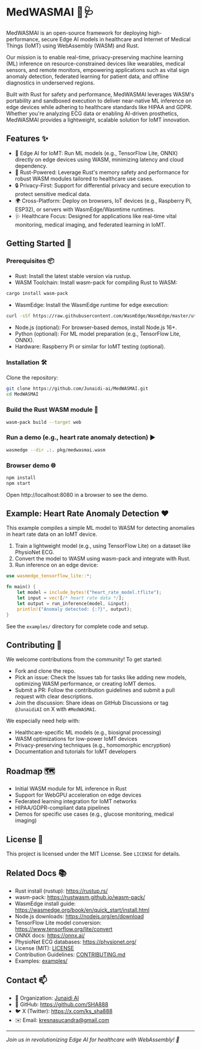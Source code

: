 # MedWASMAI 🧬🩺
MedWASMAI is an open-source framework for deploying high-performance, secure Edge AI models in healthcare and Internet of Medical Things (IoMT) using WebAssembly (WASM) and Rust. 

Our mission is to enable real-time, privacy-preserving machine learning (ML) inference on resource-constrained devices like wearables, medical sensors, and remote monitors, empowering applications such as vital sign anomaly detection, federated learning for patient data, and offline diagnostics in underserved regions.

Built with Rust for safety and performance, MedWASMAI leverages WASM's portability and sandboxed execution to deliver near-native ML inference on edge devices while adhering to healthcare standards like HIPAA and GDPR. Whether you're analyzing ECG data or enabling AI-driven prosthetics, MedWASMAI provides a lightweight, scalable solution for IoMT innovation.

## Features ✨

- 🧬 Edge AI for IoMT: Run ML models (e.g., TensorFlow Lite, ONNX) directly on edge devices using WASM, minimizing latency and cloud dependency.
- 🦀 Rust-Powered: Leverage Rust's memory safety and performance for robust WASM modules tailored to healthcare use cases.
- 🔒 Privacy-First: Support for differential privacy and secure execution to protect sensitive medical data.
- 🌍 Cross-Platform: Deploy on browsers, IoT devices (e.g., Raspberry Pi, ESP32), or servers with WasmEdge/Wasmtime runtimes.
- 🩺 Healthcare Focus: Designed for applications like real-time vital monitoring, medical imaging, and federated learning in IoMT.

## Getting Started 🚀

### Prerequisites 📦

- Rust: Install the latest stable version via rustup.
- WASM Toolchain: Install wasm-pack for compiling Rust to WASM:

```bash
cargo install wasm-pack
```

- WasmEdge: Install the WasmEdge runtime for edge execution:

```bash
curl -sSf https://raw.githubusercontent.com/WasmEdge/WasmEdge/master/utils/install.sh | bash
```

- Node.js (optional): For browser-based demos, install Node.js 16+.
- Python (optional): For ML model preparation (e.g., TensorFlow Lite, ONNX).
- Hardware: Raspberry Pi or similar for IoMT testing (optional).

### Installation 🛠️

Clone the repository:

```bash
git clone https://github.com/Junaidi-ai/MedWASMAI.git
cd MedWASMAI
```

### Build the Rust WASM module 🔧

```bash
wasm-pack build --target web
```

### Run a demo (e.g., heart rate anomaly detection) ▶️

```bash
wasmedge --dir .:. pkg/medwasmai.wasm
```

### Browser demo 🌐

```bash
npm install
npm start
```

Open http://localhost:8080 in a browser to see the demo.

## Example: Heart Rate Anomaly Detection ❤️

This example compiles a simple ML model to WASM for detecting anomalies in heart rate data on an IoMT device.

1. Train a lightweight model (e.g., using TensorFlow Lite) on a dataset like PhysioNet ECG.
2. Convert the model to WASM using wasm-pack and integrate with Rust.
3. Run inference on an edge device:

```rust
use wasmedge_tensorflow_lite::*;

fn main() {
    let model = include_bytes!("heart_rate_model.tflite");
    let input = vec![/* heart rate data */];
    let output = run_inference(model, &input);
    println!("Anomaly detected: {:?}", output);
}
```

See the `examples/` directory for complete code and setup.

## Contributing 🤝

We welcome contributions from the community! To get started:

- Fork and clone the repo.
- Pick an issue: Check the Issues tab for tasks like adding new models, optimizing WASM performance, or creating IoMT demos.
- Submit a PR: Follow the contribution guidelines and submit a pull request with clear descriptions.
- Join the discussion: Share ideas on GitHub Discussions or tag `@JunaidiAI` on X with `#MedWASMAI`.

We especially need help with:

- Healthcare-specific ML models (e.g., biosignal processing)
- WASM optimizations for low-power IoMT devices
- Privacy-preserving techniques (e.g., homomorphic encryption)
- Documentation and tutorials for IoMT developers

## Roadmap 🗺️

- Initial WASM module for ML inference in Rust
- Support for WebGPU acceleration on edge devices
- Federated learning integration for IoMT networks
- HIPAA/GDPR-compliant data pipelines
- Demos for specific use cases (e.g., glucose monitoring, medical imaging)

## License 📄

This project is licensed under the MIT License. See `LICENSE` for details.

## Related Docs 📚

- Rust install (rustup): https://rustup.rs/
- wasm-pack: https://rustwasm.github.io/wasm-pack/
- WasmEdge install guide: https://wasmedge.org/book/en/quick_start/install.html
- Node.js downloads: https://nodejs.org/en/download
- TensorFlow Lite model conversion: https://www.tensorflow.org/lite/convert
- ONNX docs: https://onnx.ai/
- PhysioNet ECG databases: https://physionet.org/
- License (MIT): [LICENSE](./LICENSE)
- Contribution Guidelines: [CONTRIBUTING.md](./CONTRIBUTING.md)
- Examples: [examples/](./examples/)

## Contact 📫

- 🏢 Organization: [Junaidi AI](https://junaidi-ai.id) 
- 🐙 GitHub: https://github.com/SHA888
- 🐦 X (Twitter): https://x.com/ks_sha888
- ✉️ Email: kresnasucandra@gmail.com

---

_Join us in revolutionizing Edge AI for healthcare with WebAssembly! 🚀_